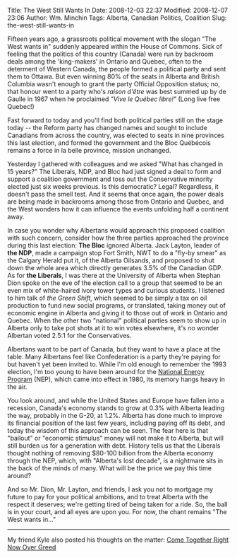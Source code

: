 Title: The West Still Wants In
Date: 2008-12-03 22:37
Modified: 2008-12-07 23:06
Author: Wm. Minchin
Tags: Alberta, Canadian Politics, Coalition
Slug: the-west-still-wants-in

Fifteen years ago, a grassroots political movement with the slogan "The
West wants in" suddenly appeared within the House of Commons. Sick of
feeling that the politics of this country (Canada) were run by backroom
deals among the 'king-makers' in Ontario and Quebec, often to the
determent of Western Canada, the people formed a political party and
sent them to Ottawa. But even winning 80% of the seats in Alberta and
British Columbia wasn't enough to grant the party Official Opposition
status; no, that honour went to a party who's *raison d'être* was best
summed up by de Gaulle in 1967 when he proclaimed *"Vive le Québec
libre!"* (Long live free Quebec!)

Fast forward to today and you'll find both political parties still on
the stage today -- the Reform party has changed names and sought to
include Canadians from across the country, was elected to seats in nine
provinces this last election, and formed the government and the Bloc
Québécois remains a force in la belle province, mission unchanged.

Yesterday I gathered with colleagues and we asked "What has changed in
15 years?" The Liberals, NDP, and Bloc had just signed a deal to form
and support a coalition government and toss out the Conservative
minority elected just six weeks previous. Is this democratic? Legal?
Regardless, it doesn't pass the smell test. And it seems that once
again, the power deals are being made in backrooms among those from
Ontario and Quebec, and the West wonders how it can influence the events
unfolding half a continent away.

In case you wonder why Albertans would approach this proposed coalition
with such concern, consider how the three parties approached the
province during this last election: **The Bloc** ignored Alberta. Jack
Layton, leader of **the NDP**, made a campaign stop Fort Smith, NWT to
do a "fly-by smear" as the Calgary Herald put it, of the Alberta
Oilsands, and proposed to shut down the whole area which directly
generates 3.5% of the Canadian GDP. As for **the Liberals**, I was there
at the University of Alberta when Stephan Dion spoke on the eve of the
election call to a group that seemed to be an even mix of white-haired
ivory tower types and curious students. I listened to him talk of *the
Green Shift*, which seemed to be simply a tax on oil production to fund
new social programs, or translated, taking money out of economic engine
in Alberta and giving it to those out of work in Ontario and Quebec.
When the other two "national" political parties seem to show up in
Alberta only to take pot shots at it to win votes elsewhere, it's no
wonder Albertan voted 2.5:1 for the Conservatives.

Albertans want to be part of Canada, but they want to have a place at
the table. Many Albertans feel like Confederation is a party they're
paying for but haven't yet been invited to. While I'm old enough to
remember the 1993 election, I'm too young to have been around for the
[National Energy
Program](http://en.wikipedia.org/wiki/National_Energy_Program#Impact_in_Western_Canada)
(NEP), which came into effect in 1980, its memory hangs heavy in the
air.

You look around, and while the United States and Europe have fallen into
a recession, Canada's economy stands to grow at 0.3% with Alberta
leading the way, probably in the G-20, at 1.2%. Alberta has done much to
improve its financial position of the last few years, including paying
off its debt, and today the wisdom of this approach can be seen. The
fear here is that "bailout" or "economic stimulus" money will not make
it to Alberta, but will still burden us for a generation with debt.
History tells us that the Liberals thought nothing of removing $80-100
billion from the Alberta economy through the NEP, which, with "Alberta's
lost decade", is a nightmare sits in the back of the minds of many. What
will be the price we pay this time around?

And so Mr. Dion, Mr. Layton, and friends, I ask you not to mortgage my
future to pay for your political ambitions, and to treat Alberta with
the respect it deserves; we're getting tired of being taken for a ride.
So, the ball is in your court, and all eyes are upon you. For now, the
chant remains "The West wants in..."

------------------------------------------------------------------------

My friend Kyle also posted his thoughts on the matter: [Come Together
Right Now Over
Greed](http://pedersonopinion.blogspot.com/2008/12/come-together-right-now-over-greed.html)
